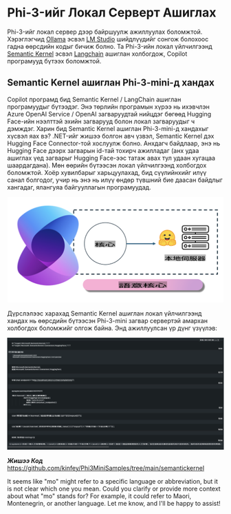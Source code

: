 # **Phi-3-ийг Локал Серверт Ашиглах**

Phi-3-ийг локал сервер дээр байршуулж ажиллуулах боломжтой. Хэрэглэгчид [Ollama](https://ollama.com) эсвэл [LM Studio](https://llamaedge.com) шийдлүүдийг сонгож болохоос гадна өөрсдийн кодыг бичиж болно. Та Phi-3-ийн локал үйлчилгээнд [Semantic Kernel](https://github.com/microsoft/semantic-kernel?WT.mc_id=aiml-138114-kinfeylo) эсвэл [Langchain](https://www.langchain.com/) ашиглан холбогдож, Copilot програмууд бүтээх боломжтой.

## **Semantic Kernel ашиглан Phi-3-mini-д хандах**

Copilot програмд бид Semantic Kernel / LangChain ашиглан програмуудыг бүтээдэг. Энэ төрлийн програмын хүрээ нь ихэвчлэн Azure OpenAI Service / OpenAI загваруудтай нийцдэг бөгөөд Hugging Face-ийн нээлттэй эхийн загварууд болон локал загваруудыг ч дэмждэг. Харин бид Semantic Kernel ашиглан Phi-3-mini-д хандахыг хүсвэл яах вэ? .NET-ийг жишээ болгон авч үзвэл, Semantic Kernel дэх Hugging Face Connector-той хослуулж болно. Анхдагч байдлаар, энэ нь Hugging Face дээрх загварын id-тай тохирч ажилладаг (анх удаа ашиглах үед загварыг Hugging Face-ээс татаж авах тул удаан хугацаа шаардагдана). Мөн өөрийн бүтээсэн локал үйлчилгээнд холбогдох боломжтой. Хоёр хувилбарыг харьцуулахад, бид сүүлийнхийг илүү санал болгодог, учир нь энэ нь илүү өндөр түвшний бие даасан байдлыг хангадаг, ялангуяа байгууллагын програмуудад.

![sk](../../../../../translated_images/sk.c244b32f4811c6f0938b9e95b0b2f4b28105bff6495bdc3b24cd42b3e3e89bb9.mo.png)

Дүрслэлээс харахад Semantic Kernel ашиглан локал үйлчилгээнд хандах нь өөрсдийн бүтээсэн Phi-3-mini загвар сервертэй амархан холбогдох боломжийг олгож байна. Энд ажиллуулсан үр дүнг үзүүлэв:

![skrun](../../../../../translated_images/skrun.fb7a635a22ae8b7919d6e15c0eb27262526ed69728c5a1d2773a97d4562657c7.mo.png)

***Жишээ Код*** https://github.com/kinfey/Phi3MiniSamples/tree/main/semantickernel

It seems like "mo" might refer to a specific language or abbreviation, but it is not clear which one you mean. Could you clarify or provide more context about what "mo" stands for? For example, it could refer to Maori, Montenegrin, or another language. Let me know, and I'll be happy to assist!
